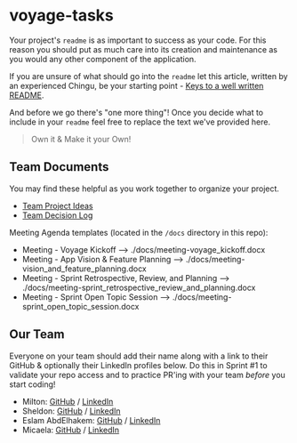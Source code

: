 # voyage-tasks

Your project's `readme` is as important to success as your code. For 
this reason you should put as much care into its creation and maintenance
as you would any other component of the application.

If you are unsure of what should go into the `readme` let this article,
written by an experienced Chingu, be your starting point - 
[Keys to a well written README](https://tinyurl.com/yk3wubft).

And before we go there's "one more thing"! Once you decide what to include
in your `readme` feel free to replace the text we've provided here.

> Own it & Make it your Own!

## Team Documents

You may find these helpful as you work together to organize your project.

- [Team Project Ideas](./docs/team_project_ideas.md)
- [Team Decision Log](./docs/team_decision_log.md)

Meeting Agenda templates (located in the `/docs` directory in this repo):

- Meeting - Voyage Kickoff --> ./docs/meeting-voyage_kickoff.docx
- Meeting - App Vision & Feature Planning --> ./docs/meeting-vision_and_feature_planning.docx
- Meeting - Sprint Retrospective, Review, and Planning --> ./docs/meeting-sprint_retrospective_review_and_planning.docx
- Meeting - Sprint Open Topic Session --> ./docs/meeting-sprint_open_topic_session.docx

## Our Team

Everyone on your team should add their name along with a link to their GitHub
& optionally their LinkedIn profiles below. Do this in Sprint #1 to validate
your repo access and to practice PR'ing with your team *before* you start
coding!

- Milton: [GitHub](https://github.com/milton-t) / [LinkedIn](https://www.linkedin.com/in/miltontimms/)
- Sheldon: [GitHub](https://github.com/ssmall90) / [LinkedIn](https://www.linkedin.com/in/sheldon-small-373003224)
- Eslam AbdElhakem: [GitHub](https://github.com/EslamAbdElhakem) / [LinkedIn](https://linkedin.com/in/EslamAbdElhakem)
- Micaela: [GitHub](https://github.com/mickeymic25) / [LinkedIn](https://linkedin.com/in/liaccountname)
